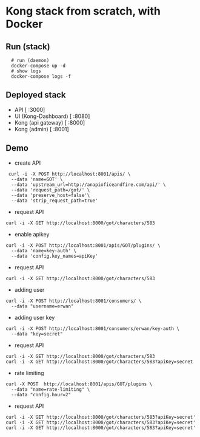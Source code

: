 Kong stack from scratch, with Docker
====================================

## Run (stack)
```
  # run (daemon)
  docker-compose up -d
  # show logs
  docker-compose logs -f
```

## Deployed stack

* API                   [ :3000]
* UI (Kong-Dashboard)   [ :8080]
* Kong (api gateway)    [ :8000]
* Kong (admin)          [ :8001]

## Demo

* create API
```
 curl -i -X POST http://localhost:8001/apis/ \
  --data 'name=GOT' \
  --data 'upstream_url=http://anapioficeandfire.com/api/' \
  --data 'request_path=/got/' \
  --data 'preserve_host=false'\
  --data 'strip_request_path=true'
```

* request API
```
curl -i -X GET http://localhost:8000/got/characters/583
```
*  enable apikey
```
curl -i -X POST http://localhost:8001/apis/GOT/plugins/ \
  --data 'name=key-auth' \
  --data 'config.key_names=apiKey'
```
*  request API
```
curl -i -X GET http://localhost:8000/got/characters/583
```
*  adding user
```
curl -i -X POST http://localhost:8001/consumers/ \
  --data "username=erwan"
```
*  adding user key
```
curl -i -X POST http://localhost:8001/consumers/erwan/key-auth \
  --data "key=secret"
```
*  request API
```
curl -i -X GET http://localhost:8000/got/characters/583
curl -i -X GET http://localhost:8000/got/characters/583?apiKey=secret
```
*  rate limiting
```
curl -X POST  http://localhost:8001/apis/GOT/plugins \
  --data "name=rate-limiting" \
  --data "config.hour=2"
```
*  request API
```
curl -i -X GET http://localhost:8000/got/characters/583?apiKey=secret'
curl -i -X GET http://localhost:8000/got/characters/583?apiKey=secret'
curl -i -X GET http://localhost:8000/got/characters/583?apiKey=secret'
```